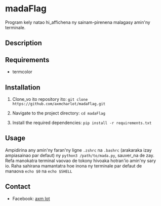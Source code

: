 # madaFlag
Program kely natao hi_affichena ny sainam-pirenena malagasy amin'ny terminale.

## Description


## Requirements
- termcolor 

## Installation
1. Clone_vo ito repository ito:
`git clone https://github.com/axmcharlot/madaFlag.git`

2. Navigate to the project directory:
`cd madaFlag`

3. Install the required dependencies:
`pip install -r requirements.txt`

## Usage
Ampidirina any amin'ny faran'ny ligne `.zshrc` na `.bashrc` (arakaraka izay ampiasainao par defaut) ny `python3 /path/to/mada.py`, sauver_na de zay. Refa manokatra terminal vaovao de tokony hivoaka hotran'io amin'ny sary io.
    Raha sahirana mamantatra hoe inona ny terminale par defaut de manaova `echo $0` na `echo $SHELL` 

## Contact
- Facebook: [axm lot](https://www.facebook.com/axmlot)